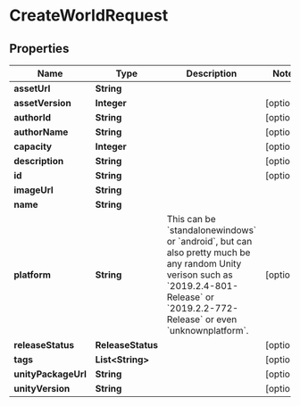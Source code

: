 

# CreateWorldRequest


## Properties

Name | Type | Description | Notes
------------ | ------------- | ------------- | -------------
**assetUrl** | **String** |  | 
**assetVersion** | **Integer** |  |  [optional]
**authorId** | **String** |  |  [optional]
**authorName** | **String** |  |  [optional]
**capacity** | **Integer** |  |  [optional]
**description** | **String** |  |  [optional]
**id** | **String** |  |  [optional]
**imageUrl** | **String** |  | 
**name** | **String** |  | 
**platform** | **String** | This can be &#x60;standalonewindows&#x60; or &#x60;android&#x60;, but can also pretty much be any random Unity verison such as &#x60;2019.2.4-801-Release&#x60; or &#x60;2019.2.2-772-Release&#x60; or even &#x60;unknownplatform&#x60;. |  [optional]
**releaseStatus** | **ReleaseStatus** |  |  [optional]
**tags** | **List&lt;String&gt;** |  |  [optional]
**unityPackageUrl** | **String** |  |  [optional]
**unityVersion** | **String** |  |  [optional]



